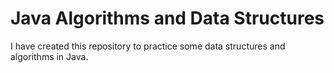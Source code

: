 # Java Algorithms and Data Structures

I have created this repository to practice some data structures and algorithms in Java.
